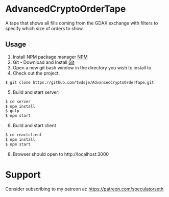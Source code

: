 AdvancedCryptoOrderTape
=========================================

A tape that shows all fills coming from the GDAX exchange with filters to specify which size of orders to show.

## Usage
1. Install NPM package manager [NPM](https://www.npmjs.com/get-npm)
2. Git - Download and Install [Git](http://git-scm.com)
3. Open a new git bash window in the directory you wish to install to.
3. Check out the project.
```bash
$ git clone https://github.com/twdsje/AdvancedCryptoOrderTape.git
```
5. Build and start server:
```bash
$ cd server
$ npm install
$ gulp
$ npm start 
```
6. Build and start client
```bash
$ cd reactclient
$ npm install
$ npm start 
```
8. Browser should open to http://localhost:3000



# Support
Consider subscribing to my patreon at: https://patreon.com/speculatorseth


